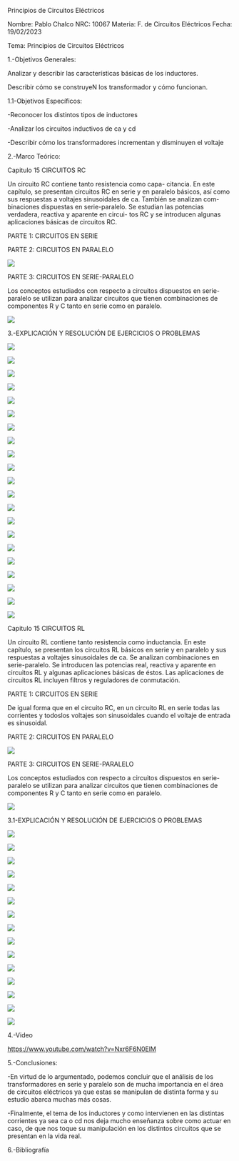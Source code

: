 Principios de Circuitos Eléctricos

Nombre: Pablo Chalco   NRC: 10067  Materia: F. de Circuitos Eléctricos   Fecha: 19/02/2023 

Tema: Principios de Circuitos Eléctricos

1.-Objetivos Generales: 

Analizar y describir las características básicas de los inductores.

Describir cómo se construyeN los transformador y cómo funcionan.

1.1-Objetivos Específicos:

-Reconocer los distintos tipos de inductores

-Analizar los circuitos inductivos de ca y cd

-Describir cómo los transformadores incrementan y disminuyen el voltaje

2.-Marco Teórico:

Capitulo 15 CIRCUITOS RC

Un circuito RC contiene tanto resistencia como capa- citancia. En este capítulo, se presentan circuitos RC en serie y en paralelo 
básicos, así como sus respuestas a voltajes sinusoidales de ca. También se analizan com- binaciones dispuestas en serie-paralelo. 
Se estudian las potencias verdadera, reactiva y aparente en circui- tos RC y se introducen algunas aplicaciones básicas de circuitos RC.

PARTE 1: CIRCUITOS EN SERIE

PARTE 2: CIRCUITOS EN PARALELO

![](https://github.com/phchalco/Tarea8/blob/main/V1.png)

PARTE 3: CIRCUITOS EN SERIE-PARALELO

Los conceptos estudiados con respecto a circuitos dispuestos en serie-paralelo se utilizan para analizar circuitos que tienen combinaciones 
de componentes R y C tanto en serie como en paralelo.

![](https://github.com/phchalco/Tarea8/blob/main/V2.png)

3.-EXPLICACIÓN Y RESOLUCIÓN DE EJERCICIOS O PROBLEMAS


![](https://github.com/phchalco/Tarea8/blob/main/G1.jpg)

![](https://github.com/phchalco/Tarea8/blob/main/G2.jpg)

![](https://github.com/phchalco/Tarea8/blob/main/G3.jpg)

![](https://github.com/phchalco/Tarea8/blob/main/G4.jpg)

![](https://github.com/phchalco/Tarea8/blob/main/G5.jpg)

![](https://github.com/phchalco/Tarea8/blob/main/G6.jpg)

![](https://github.com/phchalco/Tarea8/blob/main/G7.jpg)

![](https://github.com/phchalco/Tarea8/blob/main/G8.jpg)

![](https://github.com/phchalco/Tarea8/blob/main/G9.jpg)

![](https://github.com/phchalco/Tarea8/blob/main/G10.jpg)

![](https://github.com/phchalco/Tarea8/blob/main/G11.jpg)

![](https://github.com/phchalco/Tarea8/blob/main/G12.jpg)

![](https://github.com/phchalco/Tarea8/blob/main/G13.jpg)

![](https://github.com/phchalco/Tarea8/blob/main/G14.jpg)

![](https://github.com/phchalco/Tarea8/blob/main/G15.jpg)

![](https://github.com/phchalco/Tarea8/blob/main/G16.jpg)

![](https://github.com/phchalco/Tarea8/blob/main/G17.jpg)

![](https://github.com/phchalco/Tarea8/blob/main/G18.jpg)

![](https://github.com/phchalco/Tarea8/blob/main/G19.jpg)

![](https://github.com/phchalco/Tarea8/blob/main/G20.jpg)

![](https://github.com/phchalco/Tarea8/blob/main/G21.jpg)

Capitulo 15 CIRCUITOS RL

Un circuito RL contiene tanto resistencia como inductancia. En este capítulo, se presentan los circuitos RL básicos en serie y en paralelo 
y sus respuestas a voltajes sinusoidales de ca. Se analizan combinaciones en serie-paralelo. Se introducen las potencias real, reactiva 
y aparente en circuitos RL y algunas aplicaciones básicas de éstos. Las aplicaciones de circuitos RL incluyen filtros y reguladores de 
conmutación.

PARTE 1: CIRCUITOS EN SERIE

De igual forma que en el circuito RC, en un circuito RL en serie todas las corrientes y todoslos voltajes son sinusoidales cuando el voltaje 
de entrada es sinusoidal.

PARTE 2: CIRCUITOS EN PARALELO

![](https://github.com/phchalco/Tarea8/blob/main/V3.png)

PARTE 3: CIRCUITOS EN SERIE-PARALELO

Los conceptos estudiados con respecto a circuitos dispuestos en serie-paralelo se utilizan para analizar circuitos que tienen combinaciones 
de componentes R y C tanto en serie como en paralelo.

![](https://github.com/phchalco/Tarea8/blob/main/V4.png)

3.1-EXPLICACIÓN Y RESOLUCIÓN DE EJERCICIOS O PROBLEMAS

![](https://github.com/phchalco/Tarea8/blob/main/K1.jpg)

![](https://github.com/phchalco/Tarea8/blob/main/K2.jpg)

![](https://github.com/phchalco/Tarea8/blob/main/K3.jpg)

![](https://github.com/phchalco/Tarea8/blob/main/K4.jpg)

![](https://github.com/phchalco/Tarea8/blob/main/K5.jpg)

![](https://github.com/phchalco/Tarea8/blob/main/K6.jpg)

![](https://github.com/phchalco/Tarea8/blob/main/K7.jpg)

![](https://github.com/phchalco/Tarea8/blob/main/K8.jpg)

![](https://github.com/phchalco/Tarea8/blob/main/K9.jpg)

![](https://github.com/phchalco/Tarea8/blob/main/K10.jpg)

![](https://github.com/phchalco/Tarea8/blob/main/K11.jpg)

![](https://github.com/phchalco/Tarea8/blob/main/K12.jpg)

![](https://github.com/phchalco/Tarea8/blob/main/K13.jpg)

![](https://github.com/phchalco/Tarea8/blob/main/K14.jpg)

![](https://github.com/phchalco/Tarea8/blob/main/K15.jpg)

4.-Video

https://www.youtube.com/watch?v=Nxr6F6N0ElM

5.-Conclusiones:

-En virtud de lo argumentado, podemos concluir que el análisis de los transformadores en serie y paralelo son de mucha importancia en el área de circuitos eléctricos 
ya que estas se manipulan de distinta forma y su estudio abarca muchas más cosas.

-Finalmente, el tema de los inductores y como intervienen en las distintas corrientes ya sea ca o cd nos deja mucho enseñanza sobre como actuar en caso, de que nos toque su manipulación en los distintos circuitos que se presentan en la vida real.

6.-Bibliografía
